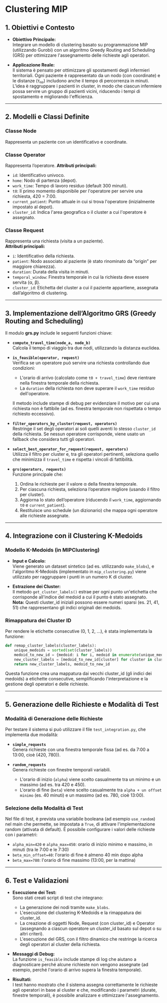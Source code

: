 # Clustering MIP

## 1. Obiettivi e Contesto

- **Obiettivo Principale:**  
  Integrare un modello di clustering basato su programmazione MIP (utilizzando Gurobi) con un algoritmo Greedy Routing and Scheduling (GRS) per ottimizzare l'assegnamento delle richieste agli operatori.

- **Applicazione Reale:**  
  Il sistema è pensato per ottimizzare gli spostamenti degli infermieri territoriali. Ogni paziente è rappresentato da un nodo (con coordinate) e le distanze (τ₍ᵢⱼ₎) includono anche il tempo di percorrenza in minuti. L'idea è raggruppare i pazienti in cluster, in modo che ciascun infermiere possa servire un gruppo di pazienti vicini, riducendo i tempi di spostamento e migliorando l'efficienza.

---

## 2. Modelli e Classi Definite

### **Classe Node**  
Rappresenta un paziente con un identificativo e coordinate.

### **Classe Operator**  
Rappresenta l’operatore.
**Attributi principali:**
- `id`: Identificativo univoco.
- `home`: Nodo di partenza (depot).
- `work_time`: Tempo di lavoro residuo (default 300 minuti).
- `t0`: Il primo momento disponibile per l'operatore per servire una richiesta, 420 = 7:00.
- `current_patient`: Punto attuale in cui si trova l'operatore (inizialmente impostato al depot).
- `cluster_id`: Indica l'area geografica o il cluster a cui l'operatore è assegnato.

### **Classe Request**  
Rappresenta una richiesta (visita a un paziente).  
**Attributi principali:**
- `i`: Identificativo della richiesta.
- `patient`: Nodo associato al paziente (è stato rinominato da “origin” per maggiore chiarezza).
- `duration`: Durata della visita in minuti.
- `temporal_window`: Finestra temporale in cui la richiesta deve essere servita (α, β).
- `cluster_id`: Etichetta del cluster a cui il paziente appartiene, assegnata dall’algoritmo di clustering.

---

## 3. Implementazione dell’Algoritmo GRS (Greedy Routing and Scheduling)

Il modulo **grs.py** include le seguenti funzioni chiave:

- **`compute_travel_time(node_a, node_b)`**  
  Calcola il tempo di viaggio tra due nodi, utilizzando la distanza euclidea.

- **`is_feasible(operator, request)`**  
  Verifica se un operatore può servire una richiesta controllando due condizioni:
  - L'orario di arrivo (calcolato come `t0 + travel_time`) deve rientrare nella finestra temporale della richiesta.
  - La `duration` della richiesta non deve superare il `work_time` residuo dell'operatore.
  
  Il metodo include stampe di debug per evidenziare il motivo per cui una richiesta non è fattibile (ad es. finestra temporale non rispettata o tempo richiesto eccessivo).


- **`filter_operators_by_cluster(request, operators)`**  
  Restringe il set degli operatori ai soli quelli aventi lo stesso `cluster_id` della richiesta. Se nessun operatore corrisponde, viene usato un fallback che considera tutti gli operatori.

- **`select_best_operator_for_request(request, operators)`**  
  Utilizza il filtro per cluster e, tra gli operatori pertinenti, seleziona quello che minimizza il `travel_time` e rispetta i vincoli di fattibilità.

- **`grs(operators, requests)`**  
  Funzione principale che:
  1. Ordina le richieste per il valore α della finestra temporale.
  2. Per ciascuna richiesta, seleziona l’operatore migliore (usando il filtro per cluster).
  3. Aggiorna lo stato dell’operatore (riducendo il `work_time`, aggiornando `t0` e `current_patient`).
  4. Restituisce uno schedule (un dizionario) che mappa ogni operatore alle richieste assegnate.

---

## 4. Integrazione con il Clustering K-Medoids

### **Modello K-Medoids (in MIPClustering)**

- **Input e Calcolo:**  
  Viene generato un dataset sintetico (ad es. utilizzando `make_blobs`), e l'algoritmo K-Medoids (implementato in `mip_clustering.py`) viene utilizzato per raggruppare i punti in un numero K di cluster.

- **Estrazione dei Cluster:**  
  Il metodo `get_cluster_labels()` estrae per ogni punto un'etichetta che corrisponde all'indice del medoid a cui il punto è stato assegnato.  
  **Nota:** Questi cluster_id iniziali possono essere numeri sparsi (es. 21, 41, 51) che rappresentano gli indici originali dei medoids.

### **Rimappatura dei Cluster ID**

Per rendere le etichette consecutive (0, 1, 2, ...), è stata implementata la funzione:
  
```python
def remap_cluster_labels(cluster_labels):
    unique_medoids = sorted(set(cluster_labels))
    medoid_to_new_id = {medoid: i for i, medoid in enumerate(unique_medoids)}
    new_cluster_labels = [medoid_to_new_id[cluster] for cluster in cluster_labels]
    return new_cluster_labels, medoid_to_new_id
```

Questa funzione crea una mappatura dai vecchi cluster_id (gli indici dei medoids) a etichette consecutive, semplificando l'interpretazione e la gestione degli operatori e delle richieste.

---

## 5. Generazione delle Richieste e Modalità di Test

### **Modalità di Generazione delle Richieste**

Per testare il sistema si può utilizzare il file `test_integration.py`, che implementa due modalità:

- **`simple_requests`**  
  Genera richieste con una finestra temporale fissa (ad es. da 7:00 a 13:00, cioè (420, 780)).

- **`random_requests`**  
  Genera richieste con finestre temporali variabili.  
  - L'orario di inizio (`alpha`) viene scelto casualmente tra un minimo e un massimo (ad es. tra 420 e 450).
  - L'orario di fine (`beta`) viene scelto casualmente tra `alpha + un offset minimo` (es. 40 minuti) e un massimo (ad es. 780, cioè 13:00).

### **Selezione della Modalità di Test**

Nel file di test, è prevista una variabile booleana (ad esempio `use_random`) nel main che permette, se impostata a `True`, di attivare l'implementazione random (attivata di default). È possibile configurare i valori delle richieste con i parametri:
- `alpha_min=420` e `alpha_max=450`: orario di inizio minimo e massimo, in minuti (tra le 7:00 e le 7:30)
- `beta_min_offset=40`: l'orario di fine è almeno 40 min dopo alpha
- `beta_max=780`: l'orario di fine massimo (13:00, per la mattina)

---

## 6. Test e Validazioni

- **Esecuzione dei Test:**  
  Sono stati creati script di test che integrano:
  - La generazione dei nodi tramite `make_blobs`.
  - L'esecuzione del clustering K-Medoids e la rimappatura dei cluster_id.
  - La creazione di oggetti Node, Request (con cluster_id) e Operator (assegnando a ciascun operatore un cluster_id basato sul depot o su altri criteri).
  - L'esecuzione del GRS, con il filtro dinamico che restringe la ricerca degli operatori al cluster della richiesta.

- **Messaggi di Debug:**  
  La funzione `is_feasible` include stampe di log che aiutano a diagnosticare perché alcune richieste non vengono assegnate (ad esempio, perché l'orario di arrivo supera la finestra temporale).

- **Risultati:**  
  I test hanno mostrato che il sistema assegna correttamente le richieste agli operatori in base al cluster e che, modificando i parametri (durate, finestre temporali), è possibile analizzare e ottimizzare l'assegnamento.
